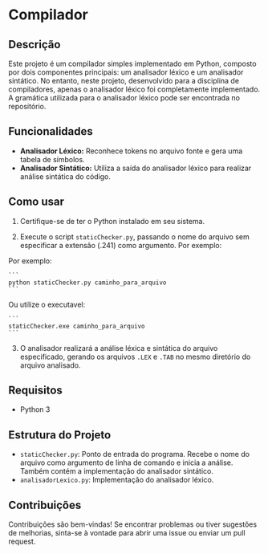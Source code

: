 # Compilador

## Descrição
Este projeto é um compilador simples implementado em Python, composto por dois componentes principais: um analisador léxico e um analisador sintático. No entanto, neste projeto, desenvolvido para a disciplina de compiladores, apenas o analisador léxico foi completamente implementado. A gramática utilizada para o analisador léxico pode ser encontrada no repositório.

## Funcionalidades
- **Analisador Léxico:** Reconhece tokens no arquivo fonte e gera uma tabela de símbolos.
- **Analisador Sintático:** Utiliza a saída do analisador léxico para realizar análise sintática do código.

## Como usar
1. Certifique-se de ter o Python instalado em seu sistema.

2. Execute o script `staticChecker.py`, passando o nome do arquivo sem especificar a extensão (.241) como argumento. Por exemplo:

 Por exemplo:

    ``` 
    python staticChecker.py caminho_para_arquivo
    ```

 Ou utilize o executavel:
 
    ```
    staticChecker.exe caminho_para_arquivo
    ```

3. O analisador realizará a análise léxica e sintática do arquivo especificado, gerando os arquivos `.LEX` e `.TAB` no mesmo diretório do arquivo analisado.

## Requisitos
- Python 3

## Estrutura do Projeto
- `staticChecker.py`: Ponto de entrada do programa. Recebe o nome do arquivo como argumento de linha de comando e inicia a análise. Também contém a implementação do analisador sintático.
- `analisadorLexico.py`: Implementação do analisador léxico.

## Contribuições
Contribuições são bem-vindas! Se encontrar problemas ou tiver sugestões de melhorias, sinta-se à vontade para abrir uma issue ou enviar um pull request.